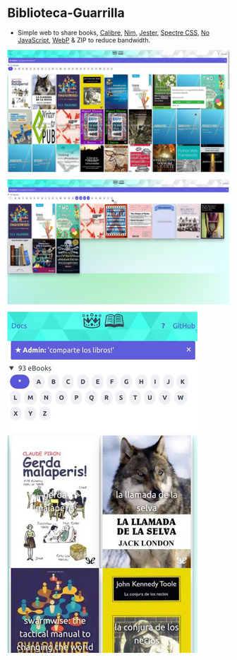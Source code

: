 # Biblioteca-Guarrilla

- Simple web to share books, [Calibre](https://calibre-ebook.com), [Nim](https://nim-lang.org), [Jester](https://github.com/dom96/jester#jester), [Spectre CSS](https://picturepan2.github.io/spectre/getting-started.html), [No JavaScript](http://tonsky.me/blog/disenchantment), [WebP](https://developers.google.com/speed/webp) &amp; ZIP to reduce bandwidth.


![Biblioteca-Guarrilla](temp.jpg "Biblioteca-Guarrilla")

![Biblioteca-Guarrilla](temp1.jpg "Biblioteca-Guarrilla")

![Biblioteca-Guarrilla](temp2.jpg "Mobile Responsive")

